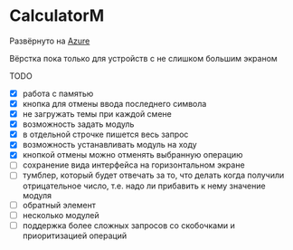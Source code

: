 # CalculatorM

Развёрнуто на [Azure](http://calculatorm.azurewebsites.net/)

Вёрстка пока только для устройств с не слишком большим экраном

TODO

- [x] работа с памятью
- [x] кнопка для отмены ввода последнего символа
- [x] не загружать темы при каждой смене
- [x] возможность задать модуль
- [x] в отдельной строчке пишется весь запрос
- [x] возможность устанавливать модуль на ходу
- [x] кнопкой отмены можно отменять выбранную операцию
- [ ] сохранение вида интерфейса на горизонтальном экране
- [ ] тумблер, который будет отвечать за то, что делать когда получили отрицательное число, т.е. надо ли прибавить к нему значение модуля
- [ ] обратный элемент
- [ ] несколько модулей
- [ ] поддержка более сложных запросов со скобочками и приоритизацией операций